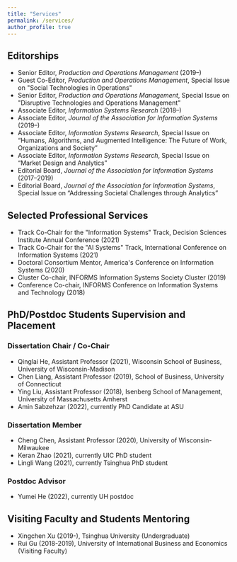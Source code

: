 ```yaml
---
title: "Services"
permalink: /services/
author_profile: true
---
```


## Editorships

- Senior Editor, *Production and Operations Management* (2019–)
- Guest Co-Editor, *Production and Operations Management*, Special Issue on "Social Technologies in Operations"
- Senior Editor, *Production and Operations Management*, Special Issue on "Disruptive Technologies and Operations Management"
- Associate Editor, *Information Systems Research* (2018–)
- Associate Editor, *Journal of the Association for Information Systems* (2019–)
- Associate Editor, *Information Systems Research*, Special Issue on “Humans, Algorithms, and Augmented Intelligence: The Future of Work, Organizations and Society”
- Associate Editor, *Information Systems Research*, Special Issue on “Market Design and Analytics”
- Editorial Board, *Journal of the Association for Information Systems* (2017–2019)
- Editorial Board, *Journal of the Association for Information Systems*, Special Issue on “Addressing Societal Challenges through Analytics”

## Selected Professional Services

- Track Co-Chair for the "Information Systems" Track, Decision Sciences Institute Annual Conference (2021)
- Track Co-Chair for the "AI Systems" Track, International Conference on Information Systems (2021)
- Doctoral Consortium Mentor, America's Conference on Information Systems (2020)
- Cluster Co-chair, INFORMS Information Systems Society Cluster (2019)
- Conference Co-chair, INFORMS Conference on Information Systems and Technology (2018)
 
<!-- <hr style="clear:both;visibility: hidden;" />   -->

## PhD/Postdoc Students Supervision and Placement

### Dissertation Chair / Co-Chair
- Qinglai He, Assistant Professor (2021), Wisconsin School of Business, University of Wisconsin-Madison
- Chen Liang, Assistant Professor (2019), School of Business, University of Connecticut
- Ying Liu, Assistant Professor (2018), Isenberg School of Management, University of Massachusetts Amherst
- Amin Sabzehzar (2022), currently PhD Candidate at ASU

### Dissertation Member
- Cheng Chen, Assistant Professor (2020), University of Wisconsin-Milwaukee
- Keran Zhao (2021), currently UIC PhD student
- Lingli Wang (2021), currently Tsinghua PhD student

### Postdoc Advisor
- Yumei He (2022), currently UH postdoc

## Visiting Faculty and Students Mentoring
- Xingchen Xu (2019-), Tsinghua University (Undergraduate)
- Rui Gu (2018-2019), University of International Business and Economics (Visiting Faculty)
